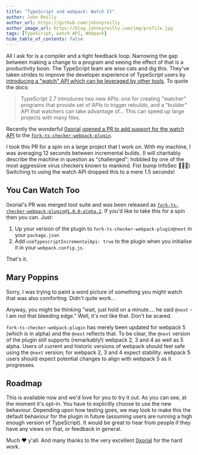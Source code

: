 ```yaml
---
title: "TypeScript and webpack: Watch It"
author: John Reilly
author_url: https://github.com/johnnyreilly
author_image_url: https://blog.johnnyreilly.com/img/profile.jpg
tags: [TypeScript, watch API, Webpack]
hide_table_of_contents: false
---
```

All I ask for is a compiler and a tight feedback loop. Narrowing the gap between making a change to a program and seeing the effect of that is a productivity boon. The TypeScript team are wise cats and dig this. They've taken strides to improve the developer experience of TypeScript users by [introducing a "watch" API which can be leveraged by other tools](<https://github.com/Microsoft/TypeScript/wiki/Using-the-Compiler-API#writing-an-incremental-program-watcher>). To quote the docs:

> TypeScript 2.7 introduces two new APIs: one for creating "watcher" programs that provide set of APIs to trigger rebuilds, and a "builder" API that watchers can take advantage of... This can speed up large projects with many files.

Recently the wonderful [0xorial](<https://github.com/0xorial>) [opened a PR to add support for the watch API](<https://github.com/Realytics/fork-ts-checker-webpack-plugin/pull/198>) to the [`fork-ts-checker-webpack-plugin`](<https://github.com/Realytics/fork-ts-checker-webpack-plugin>).

I took this PR for a spin on a large project that I work on. With my machine, I was averaging 12 seconds between incremental builds. (I will charitably describe the machine in question as "challenged"; hobbled by one of the most aggressive virus checkers known to mankind. Fist bump InfoSec 🤜🤛😉) Switching to using the watch API dropped this to a mere 1.5 seconds!

## You Can Watch Too

0xorial's PR was merged toot suite and was been released as [`fork-ts-checker-webpack-plugin@1.0.0-alpha.2`](<https://github.com/Realytics/fork-ts-checker-webpack-plugin/releases/tag/v1.0.0-alpha.2>). If you'd like to take this for a spin then you can. Just:

1. Up your version of the plugin to `fork-ts-checker-webpack-plugin@next` in your `package.json`
2. Add `useTypescriptIncrementalApi: true` to the plugin when you initialise it in your `webpack.config.js`.

<!-- -->

That's it.

## Mary Poppins

Sorry, I was trying to paint a word picture of something you might watch that was also comforting. Didn't quite work...

Anyway, you might be thinking "wait, just hold on a minute.... he said `@next` \- I am *not* that bleeding edge." Well, it's not like that. Don't be scared.

`fork-ts-checker-webpack-plugin` has merely been updated for webpack 5 (which is in alpha) and the `@next` reflects that. To be clear, the `@next` version of the plugin still supports (remarkably!) webpack 2, 3 and 4 as well as 5 alpha. Users of current and historic versions of webpack should feel safe using the `@next` version; for webpack 2, 3 and 4 expect stability. webpack 5 users should expect potential changes to align with webpack 5 as it progresses.

## Roadmap

This is available now and we'd love for you to try it out. As you can see, at the moment it's opt-in. You have to explicitly choose to use the new behaviour. Depending upon how testing goes, we may look to make this the default behaviour for the plugin in future (assuming users are running a high enough version of TypeScript). It would be great to hear from people if they have any views on that, or feedback in general.

Much ❤️ y'all. And many thanks to the very excellent [0xorial](<https://github.com/0xorial>) for the hard work.



